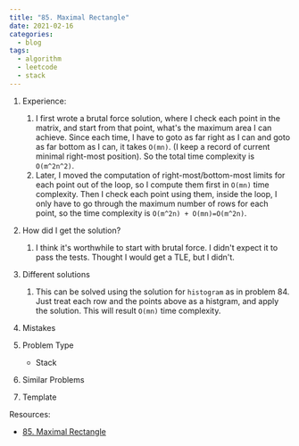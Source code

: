 ```yaml
---
title: "85. Maximal Rectangle"
date: 2021-02-16
categories:
  - blog
tags:
  - algorithm
  - leetcode
  - stack
---
```


1. Experience:
    1. I first wrote a brutal force solution, where I check each point in the matrix, and start from that point, what's the maximum area I can achieve. Since each time, I have to goto as far right as I can and goto as far bottom as I can, it takes `O(mn)`. (I keep a record of current minimal right-most position). So the total time complexity is `O(m^2n^2)`. 
    2. Later, I moved the computation of right-most/bottom-most limits for each point out of the loop, so I compute them first in `O(mn)` time complexity. Then I check each point using them, inside the loop, I only have to go through the maximum number of rows for each point, so the time complexity is `O(m^2n) + O(mn)=O(m^2n)`.


2. How did I get the solution? 
    1. I think it's worthwhile to start with brutal force. I didn't expect it to pass the tests. Thought I would get a TLE, but I didn't.

3. Different solutions
    1. This can be solved using the solution for `histogram` as in problem 84. Just treat each row and the points above as a histgram, and apply the solution. This will result `O(mn)` time complexity.


4. Mistakes

5. Problem Type
    * Stack

6. Similar Problems



7. Template



Resources:
* [85. Maximal Rectangle][LeetCode Link]

[LeetCode Link]: https://leetcode.com/problems/maximal-rectangle/